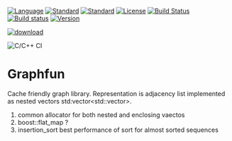 [![Language](https://img.shields.io/badge/language-C++-blue.svg)](https://isocpp.org/)  [![Standard](https://img.shields.io/badge/c%2B%2B-17-blue.svg)](https://en.wikipedia.org/wiki/C%2B%2B#Standardization) [![Standard](https://img.shields.io/badge/c%2B%2B-14-orange.svg)](https://en.wikipedia.org/wiki/C%2B%2B#Standardization)  [![License](https://img.shields.io/badge/license-BSL-blue.svg)](https://opensource.org/licenses/BSL-1.0) [![Build Status](https://travis-ci.org/gotchas/quickie_algos.svg?branch=master)](https://travis-ci.org/gotchas/quickie_algos) [![Build status](https://ci.appveyor.com/api/projects/status/3777o06o2ni5lww2/branch/master?svg=true)](https://ci.appveyor.com/project/gotchas/quickie_algos/branch/master) [![Version](https://badge.fury.io/gh/gotchas%2Fquickie_algos.svg)](https://github.com/gotchas/quickie_algos/releases)

[![download](https://img.shields.io/badge/latest%20version%20%20-download-blue.svg)](https://raw.githubusercontent.com/gotchas/quickie_algos/master/rld/qalgos/insertion_sort.h)

![C/C++ CI](https://github.com/gotchas/quickie_algos/workflows/C/C++%20CI/badge.svg)

# Graphfun

Cache friendly graph library. Representation is adjacency list implemented as nested vectors std:vector<std::vector<int>>.
  
1. common allocator for both nested and enclosing vaectos
2. boost::flat_map ?
3. insertion_sort best performance of sort for almost sorted sequences


